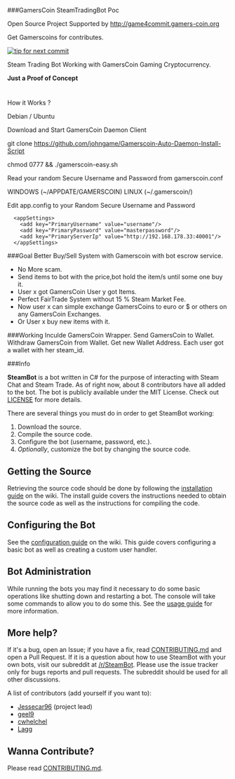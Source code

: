 ###GamersCoin SteamTradingBot Poc

Open Source Project Supported by http://game4commit.gamers-coin.org

Get Gamerscoins for contributes.

[![tip for next commit](http://game4commit.gamers-coin.org/projects/6.svg)](http://game4commit.gamers-coin.org/projects/6)

Steam Trading Bot Working with GamersCoin Gaming Cryptocurrency.

**Just a Proof of Concept**
#
#
How it Works ?

Debian / Ubuntu

Download and Start GamersCoin Daemon Client

git clone https://github.com/johngame/Gamerscoin-Auto-Daemon-Install-Script

chmod 0777 && ./gamerscoin-easy.sh

Read your random Secure Username and Password from gamerscoin.conf  

WINDOWS (~/APPDATE/GAMERSCOIN) LINUX (~/.gamerscoin/)

Edit app.config to your Random Secure Username and Password
```
  <appSettings>
    <add key="PrimaryUsername" value="username"/>
    <add key="PrimaryPassword" value="masterpassword"/>
    <add key="PrimaryServerIp" value="http://192.168.178.33:40001"/>
  </appSettings>
```

###Goal
Better Buy/Sell System with Gamerscoin with bot escrow service.

-	No More scam.<br>
-	Send items to bot with the price,bot hold the item/s until some one buy it.<br>
-	User x got GamersCoin User y got Items.<br>
-	Perfect FairTrade System without 15 % Steam Market Fee.<br>
-	Now user x can simple exchange GamersCoins to euro or $ or others on any GamersCoin Exchanges.<br>
-	Or User x buy new items with it.<br>

###Working
Inculde GamersCoin Wrapper.
Send GamersCoin to Wallet.
Withdraw GamersCoin from Wallet.
Get new Wallet Address.
Each user got a wallet with her steam_id.

###Info

**SteamBot** is a bot written in C# for the purpose of interacting with Steam Chat and Steam Trade.  As of right now, about 8 contributors have all added to the bot.  The bot is publicly available under the MIT License. Check out [LICENSE] for more details.

There are several things you must do in order to get SteamBot working:

1. Download the source.
2. Compile the source code.
3. Configure the bot (username, password, etc.).
4. *Optionally*, customize the bot by changing the source code.

## Getting the Source

Retrieving the source code should be done by following the [installation guide] on the wiki. The install guide covers the instructions needed to obtain the source code as well as the instructions for compiling the code.

## Configuring the Bot

See the [configuration guide] on the wiki. This guide covers configuring a basic bot as well as creating a custom user handler.

## Bot Administration

While running the bots you may find it necessary to do some basic operations like shutting down and restarting a bot. The console will take some commands to allow you to do some this. See the [usage guide] for more information.

## More help?
If it's a bug, open an Issue; if you have a fix, read [CONTRIBUTING.md] and open a Pull Request.  If it is a question about how to use SteamBot with your own bots, visit our subreddit at [/r/SteamBot](http://www.reddit.com/r/SteamBot). Please use the issue tracker only for bugs reports and pull requests. The subreddit should be used for all other  discussions.


A list of contributors (add yourself if you want to):

- [Jessecar96](http://steamcommunity.com/id/jessecar) (project lead)
- [geel9](http://steamcommunity.com/id/geel9)
- [cwhelchel](http://steamcommunity.com/id/cmw69krinkle)
- [Lagg](http://lagg.me)

## Wanna Contribute?
Please read [CONTRIBUTING.md].


   [installation guide]: https://github.com/Jessecar96/SteamBot/wiki/Installation-Guide
   [CONTRIBUTING.md]: https://github.com/Jessecar96/SteamBot/blob/master/CONTRIBUTING.md
   [LICENSE]: https://github.com/Jessecar96/SteamBot/blob/master/LICENSE
   [configuration guide]: https://github.com/Jessecar96/SteamBot/wiki/Configuration-Guide
   [usage guide]: https://github.com/Jessecar96/SteamBot/wiki/Usage-Guide
